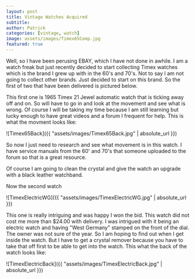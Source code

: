 ```yaml
---
layout: post
title: Vintage Watches Acquired
subtitle:
author: Patrick
categories: [vintage, watch]
image: assets/images/Timex65Comp.jpg
featured: true
---
```


Well, so I have been perusing EBAY, which I have not done in awhile. I am a watch freak but just recently decided to start collecting Timex watches which is the brand I grew up with in the 60's and 70's. Not to say I am not going to collect other brands. Just decided to start on this brand. So the first of two that have been delivered is pictured below.

This first one is 1965 Timex 21 Jewel automatic watch that is ticking away off and on. So will have to go in and look at the movement and see what is wrong. Of course I will be taking my time because I am still learning but lucky enough to have great videos and a forum I frequent for help. This is what the movment looks like:

![Timex65Back]({{ "assets/images/Timex65Back.jpg" | absolute_url }})

So now I just need to research and see what movement is in this watch. I have service manuals from the 60' and 70's that someone uploaded to the forum so that is a great resource. 

Of course I am going to clean the crystal and give the watch an upgrade with a black leather watchband. 

Now the second watch 

![TimexElectricWG]({{ "assets/images/TimexElectricWG.jpg" | absolute_url }})

This one is really intriguing and was happy I won the bid. This watch did not cost me more than $24.00 with delivery. I was intrigued with it being an electric watch and having "West Germany" stamped on the front of the dial. The owner was not sure of the year. So I am hoping to find out when I get inside the watch. But I have to get a crystal remover because you have to take that off first to be able to get into the watch. This what the back of the watch looks like:

![TimexElectricBack]({{ "assets/images/TimexElectricBack.jpg" | absolute_url }})

